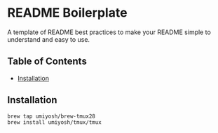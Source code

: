 # README Boilerplate

A template of README best practices to make your README simple to understand and easy to use.

## Table of Contents

- [Installation](#installation)

## Installation

```sh
brew tap umiyosh/brew-tmux28
brew install umiyosh/tmux/tmux
```
